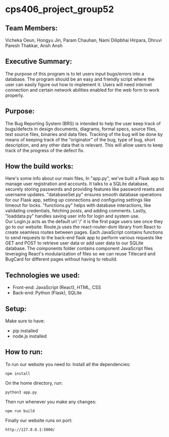 # cps406_project_group52
## Team Members:
Vicheka Oeun,
Hongyu Jin,
Param Chauhan,
Nami Dilipbhai Hirpara,
Dhruvi Paresh Thakkar,
Ansh Ansh

## Executive Summary:
The purpose of this program is to let users input bugs/errors into a database. The program should
be an easy and friendly script where the user can easily figure out how to implement it. Users
will need internet connection and certain network abilities enabled for the web form to work
properly.
## Purpose:
The Bug Reporting System (BRS) is intended to help the user keep track of bugs/defects in
design documents, diagrams, formal specs, source files, test source files, binaries and data
files. Tracking of the bug will be done by means of keeping track of the “originator” of the
bug, type of bug, short description, and any other data that is relevant. This will allow users
to keep track of the progress of the defect fix.

## How the build works:
Here's some info about our main files, In "app.py", we've built a Flask app to manage user registration and accounts. It talks to a SQLite database, securely storing passwords and providing features like password resets and username updates. "databaseSet.py" ensures smooth database operations for our Flask app, setting up connections and configuring settings like timeout for locks. "functions.py" helps with database interactions, like validating credentials, fetching posts, and adding comments. Lastly, "loaddata.py" handles saving user info for login and system use.
<br>
Our Login.js acts as the default url '/' it is the first page users see once they go to our website. Route.js uses the react-router-dom library from React to create seamless routes between pages. Each JavaScript contains functions to send requests to the back-end flask app to perform various requests like GET and POST to retrieve user data or add user data to our SQLite database. The components folder contains component JavaScript files leveraging React's modularization of files so we can reuse Titlecard and BugCard for different pages without having to rebuild.

## Technologies we used:
- Front-end:
JavaScript (React), HTML, CSS
- Back-end:
Python (Flask), SQLite

## Setup:
Make sure to have:
- pip installed
- node.js installed

## How to run:
To run our website you need to:
Install all the dependencies:
```
npm install
```
On the home directory, run:
```
python3 app.py
```
Then run whenever you make any changes:
```
npm run build
```
Finally our website runs on port:
```
http://127.0.0.1:5000/
```